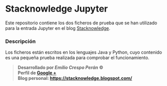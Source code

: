 # Stacknowledge Jupyter

Este repositorio contiene los dos ficheros de prueba que se han utilizado para la entrada Jupyter en el blog [Stacknowledge](https://stacknowledge.blogspot.com/).

### Descripción

Los ficheros están escritos en los lenguajes Java y Python, cuyo contenido es una pequeña prueba realizada para comprobar el funcionamiento.

> __Desarrollado por *Emilio Crespo Perán* ©__<br>
__Perfil de [Google +](https://plus.google.com/104659634712390045452)__<br>
__Blog personal: https://stacknowledge.blogspot.com/__
